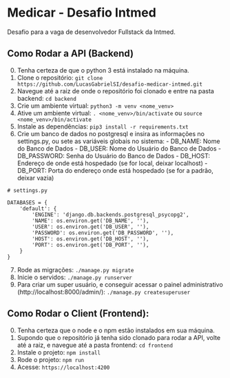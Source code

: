 # Medicar - Desafio Intmed

Desafio para a vaga de desenvolvedor Fullstack da Intmed.

## Como Rodar a API (Backend)
  0. Tenha certeza de que o python 3 está instalado na máquina.
  1. Clone o repositório: `git clone https://github.com/LucasGabrielSI/desafio-medicar-intmed.git`
  2. Navegue até a raiz de onde o repositório foi clonado e entre na pasta backend: `cd backend`
  3. Crie um ambiente virtual: `python3 -m venv <nome_venv>`
  4. Ative um ambiente virtual: `. <nome_venv>/bin/activate` ou `source <nome_venv>/bin/activate`
  5. Instale as dependências: `pip3 install -r requirements.txt`
  6. Crie um banco de dados no postgresql e insira as informações no settings.py, ou sete as variáveis globais no sistema:
    - DB_NAME: Nome do Banco de Dados
    - DB_USER: Nome do Usuário do Banco de Dados
    - DB_PASSWORD: Senha do Usuário do Banco de Dados
    - DB_HOST: Endereço de onde está hospedado (se for local, deixar localhost)
    - DB_PORT: Porta do endereço onde está hospedado (se for a padrão, deixar vazia)
```
# settings.py

DATABASES = {
    'default': {
        'ENGINE': 'django.db.backends.postgresql_psycopg2',
        'NAME': os.environ.get('DB_NAME', ''),
        'USER': os.environ.get('DB_USER', ''),
        'PASSWORD': os.environ.get('DB_PASSWORD', ''),
        'HOST': os.environ.get('DB_HOST', ''),
        'PORT': os.environ.get('DB_PORT', ''),
    }
}
```
  7. Rode as migrações: `./manage.py migrate`
  8. Inicie o servidos: `./manage.py runserver`
  9. Para criar um super usuário, e conseguir acessar o painel administrativo (http://localhost:8000/admin/): `./manage.py createsuperuser`

## Como Rodar o Client (Frontend):
  0. Tenha certeza que o node e o npm estão instalados em sua máquina.
  1. Supondo que o repositório já tenha sido clonado para rodar a API, volte até a raiz, e navegue até a pasta frontend: `cd frontend`
  2. Instale o projeto: `npm install`
  3. Rode o projeto: `npm run`
  4. Acesse: `https://localhost:4200`

